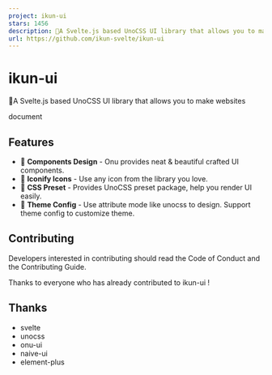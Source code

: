 ```yaml
---
project: ikun-ui
stars: 1456
description: 🐔A Svelte.js based UnoCSS UI library that allows you to make  websites
url: https://github.com/ikun-svelte/ikun-ui
---
```


ikun-ui
=======

🐔A Svelte.js based UnoCSS UI library that allows you to make websites

document

Features
--------

-   🎤 **Components Design** - Onu provides neat & beautiful crafted UI components.
-   💃 **Iconify Icons** - Use any icon from the library you love.
-   🤟 **CSS Preset** - Provides UnoCSS preset package, help you render UI easily.
-   🏀 **Theme Config** - Use attribute mode like unocss to design. Support theme config to customize theme.

Contributing
------------

Developers interested in contributing should read the Code of Conduct and the Contributing Guide.

Thanks to everyone who has already contributed to ikun-ui !

Thanks
------

-   svelte
-   unocss
-   onu-ui
-   naive-ui
-   element-plus
